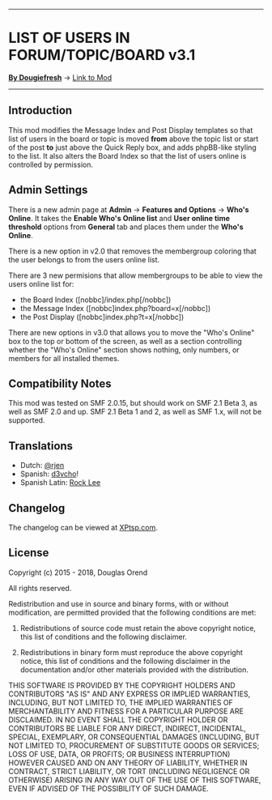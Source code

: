 -------

# LIST OF USERS IN FORUM/TOPIC/BOARD v3.1
[**By Dougiefresh**](http://www.simplemachines.org/community/index.php?action=profile;u=253913) -> [Link to Mod](http://custom.simplemachines.org/mods/index.php?mod=4015)

-------

## Introduction
This mod modifies the Message Index and Post Display templates so that list of users in the board or topic is moved **from** above the topic list or start of the post **to** just above the Quick Reply box, and adds phpBB-like styling to the list.  It also alters the Board Index so that the list of users online is controlled by permission.

## Admin Settings
There is a new admin page at **Admin** -> **Features and Options** -> **Who's Online**.  It takes the **Enable Who's Online list** and **User online time threshold** options from **General** tab and places them under the **Who's Online**.

There is a new option in v2.0 that removes the membergroup coloring that the user belongs to from the users online list.

There are 3 new permisions that allow membergroups to be able to view the users online list for:

- the Board Index ([nobbc]/index.php[/nobbc])
- the Message Index ([nobbc]index.php?board=x[/nobbc])
- the Post Display ([nobbc]index.php?t=x[/nobbc])

There are new options in v3.0 that allows you to move the "Who's Online" box to the top or bottom of the screen, as well as a section controlling whether the "Who's Online" section shows nothing, only numbers, or members for all installed themes.

## Compatibility Notes
This mod was tested on SMF 2.0.15, but should work on SMF 2.1 Beta 3, as well as SMF 2.0 and up.  SMF 2.1 Beta 1 and 2, as well as SMF 1.x, will not be supported.

## Translations

- Dutch: [@rjen](https://www.simplemachines.org/community/index.php?action=profile;u=287786)
- Spanish: [d3vcho](http://www.simplemachines.org/community/index.php?action=profile;u=422971)!
- Spanish Latin: [Rock Lee](https://www.simplemachines.org/community/index.php?action=profile;u=322597)

## Changelog
The changelog can be viewed at [XPtsp.com](http://www.xptsp.com/board/free-modifications/list-of-users-in-topic-or-board/?tab=1).

## License
Copyright (c) 2015 - 2018, Douglas Orend

All rights reserved.

Redistribution and use in source and binary forms, with or without modification, are permitted provided that the following conditions are met:

1. Redistributions of source code must retain the above copyright notice, this list of conditions and the following disclaimer.

2. Redistributions in binary form must reproduce the above copyright notice, this list of conditions and the following disclaimer in the documentation and/or other materials provided with the distribution.

THIS SOFTWARE IS PROVIDED BY THE COPYRIGHT HOLDERS AND CONTRIBUTORS "AS IS" AND ANY EXPRESS OR IMPLIED WARRANTIES, INCLUDING, BUT NOT LIMITED TO, THE IMPLIED WARRANTIES OF MERCHANTABILITY AND FITNESS FOR A PARTICULAR PURPOSE ARE DISCLAIMED. IN NO EVENT SHALL THE COPYRIGHT HOLDER OR CONTRIBUTORS BE LIABLE FOR ANY DIRECT, INDIRECT, INCIDENTAL, SPECIAL, EXEMPLARY, OR CONSEQUENTIAL DAMAGES (INCLUDING, BUT NOT LIMITED TO, PROCUREMENT OF SUBSTITUTE GOODS OR SERVICES; LOSS OF USE, DATA, OR PROFITS; OR BUSINESS INTERRUPTION) HOWEVER CAUSED AND ON ANY THEORY OF LIABILITY, WHETHER IN CONTRACT, STRICT LIABILITY, OR TORT (INCLUDING NEGLIGENCE OR OTHERWISE) ARISING IN ANY WAY OUT OF THE USE OF THIS SOFTWARE, EVEN IF ADVISED OF THE POSSIBILITY OF SUCH DAMAGE.
